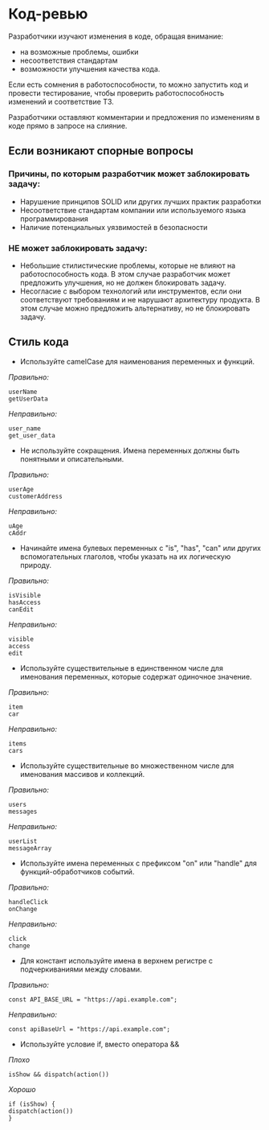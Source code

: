 # Код-ревью

Разработчики изучают изменения в коде, обращая внимание:

- на возможные проблемы, ошибки
- несоответствия стандартам
- возможности улучшения качества кода.

Если есть сомнения в работоспособности, то можно запустить код и провести тестирование, чтобы проверить работоспособность изменений и соответствие ТЗ.

Разработчики оставляют комментарии и предложения по изменениям в коде прямо в запросе на слияние.

## Если возникают спорные вопросы

### Причины, по которым разработчик может заблокировать задачу:

- Нарушение принципов SOLID или других лучших практик разработки
- Несоответствие стандартам компании или используемого языка программирования
- Наличие потенциальных уязвимостей в безопасности

### НЕ может заблокировать задачу:

- Небольшие стилистические проблемы, которые не влияют на работоспособность кода. В этом случае разработчик может предложить улучшения, но не должен блокировать задачу.
- Несогласие с выбором технологий или инструментов, если они соответствуют требованиям и не нарушают архитектуру продукта. В этом случае можно предложить альтернативу, но не блокировать задачу.

## Стиль кода

- Используйте camelCase для наименования переменных и функций.

*Правильно:*

```
userName
getUserData
```

*Неправильно:*

```
user_name
get_user_data
```

- Не используйте сокращения. Имена переменных должны быть понятными и описательными.

*Правильно:*

```
userAge
customerAddress
```

*Неправильно:*

```
uAge
cAddr
```

- Начинайте имена булевых переменных с "is", "has", "can" или других вспомогательных глаголов, чтобы указать на их логическую природу.

*Правильно:*

```
isVisible
hasAccess
canEdit
```

*Неправильно:*

```
visible
access
edit
```

- Используйте существительные в единственном числе для именования переменных, которые содержат одиночное значение.

*Правильно:*

```
item
car
```

*Неправильно:*

```
items
cars
```

- Используйте существительные во множественном числе для именования массивов и коллекций.

*Правильно:*

```
users
messages
```

*Неправильно:*

```
userList
messageArray
```

- Используйте имена переменных с префиксом "on" или "handle" для функций-обработчиков событий.

*Правильно:*
```
handleClick
onChange
```

*Неправильно:*
```
click
change
```

- Для констант используйте имена в верхнем регистре с подчеркиваниями между словами.

*Правильно:*

```
const API_BASE_URL = "https://api.example.com";
```

*Неправильно:*

```
const apiBaseUrl = "https://api.example.com";
```

- Используйте условие if, вместо оператора &&

*Плохо*
```
isShow && dispatch(action())
```


*Хорошо*
```
if (isShow) {
dispatch(action())
}
```
